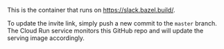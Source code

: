 This is the container that runs on https://slack.bazel.build/.

To update the invite link, simply push a new commit to the `master` branch. The Cloud Run service monitors this GitHub repo and will update the serving image accordingly.
